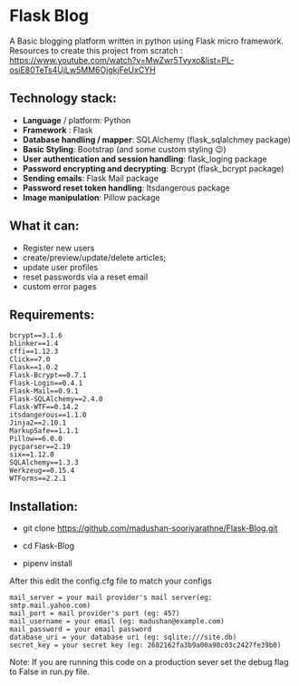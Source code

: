 # Flask Blog

A Basic blogging platform written in python using Flask micro framework.
Resources to create this project from scratch : https://www.youtube.com/watch?v=MwZwr5Tvyxo&list=PL-osiE80TeTs4UjLw5MM6OjgkjFeUxCYH

## Technology stack:

- **Language** / platform: Python
- **Framework** : Flask
- **Database handling / mapper**: SQLAlchemy (flask_sqlalchmey package)
- **Basic Styling**: Bootstrap (and some custom styling 😉)
- **User authentication and session handling**: flask_loging package
- **Password encrypting and decrypting**: Bcrypt (flask_bcrypt package)
- **Sending emails**: Flask Mail package
- **Password reset token handling**: Itsdangerous package
- **Image manipulation**: Pillow package
 

## What it can:
- Register new users
- create/preview/update/delete articles;
- update user profiles
- reset passwords via a reset email
- custom error pages


## Requirements:

    bcrypt==3.1.6
    blinker==1.4
    cffi==1.12.3
    Click==7.0
    Flask==1.0.2
    Flask-Bcrypt==0.7.1
    Flask-Login==0.4.1
    Flask-Mail==0.9.1
    Flask-SQLAlchemy==2.4.0
    Flask-WTF==0.14.2
    itsdangerous==1.1.0
    Jinja2==2.10.1
    MarkupSafe==1.1.1
    Pillow==6.0.0
    pycparser==2.19
    six==1.12.0
    SQLAlchemy==1.3.3
    Werkzeug==0.15.4
    WTForms==2.2.1

## Installation:

- git clone https://github.com/madushan-sooriyarathne/Flask-Blog.git

- cd Flask-Blog

- pipenv install

After this edit the config.cfg file to match your configs

    mail_server = your mail provider's mail server(eg: smtp.mail.yahoo.com)
    mail_port = mail provider's port (eg: 457)
    mail_username = your email (eg: madushan@example.com)
    mail_password = your email password
    database_uri = your database uri (eg: sqlite:///site.db)
    secret_key = your secret key (eg: 2682162fa3b9a00a98c03c2427fe39b0)

Note: If you are running this code on a production sever set the debug flag to False in run.py file.
    
